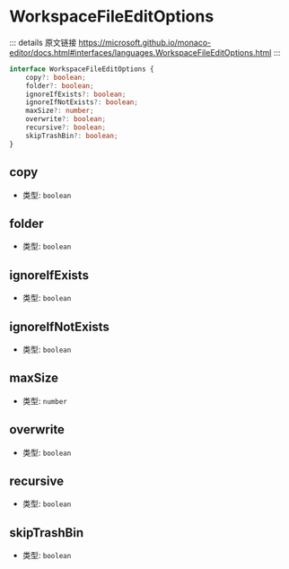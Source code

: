 # WorkspaceFileEditOptions
        
::: details 原文链接
https://microsoft.github.io/monaco-editor/docs.html#interfaces/languages.WorkspaceFileEditOptions.html
:::

```ts
interface WorkspaceFileEditOptions {
    copy?: boolean;
    folder?: boolean;
    ignoreIfExists?: boolean;
    ignoreIfNotExists?: boolean;
    maxSize?: number;
    overwrite?: boolean;
    recursive?: boolean;
    skipTrashBin?: boolean;
}
```

## copy
- 类型: `boolean`
## folder
- 类型: `boolean`
## ignoreIfExists
- 类型: `boolean`
## ignoreIfNotExists
- 类型: `boolean`
## maxSize
- 类型: `number`
## overwrite
- 类型: `boolean`
## recursive
- 类型: `boolean`
## skipTrashBin
- 类型: `boolean`